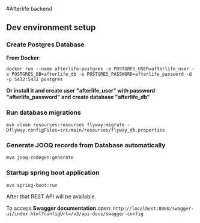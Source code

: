 #Afterlife backend

## Dev environment setup

### Create Postgres Database
**From Docker**:

`docker run --name afterlife-postgres -e POSTGRES_USER=afterlife_user -e POSTGRES_DB=afterlife_db -e POSTGRES_PASSWORD=afterlife_password -d -p 5432:5432 postgres`

**Or install it and create user "afterlife_user" with password "afterlife_password" and create database "afterlife_db"**

### Run database migrations
`mvn clean resources:resources flyway:migrate -Dflyway.configFiles=src/main/resources/flyway_db.properties`

### Generate JOOQ records from Database automatically
`mvn jooq-codegen:generate`

### Startup spring boot application
`mvn spring-boot:run`

After that REST API will be available. 

To access **Swagger documentation** open:
`http://localhost:8080/swagger-ui/index.html?configUrl=/v3/api-docs/swagger-config`